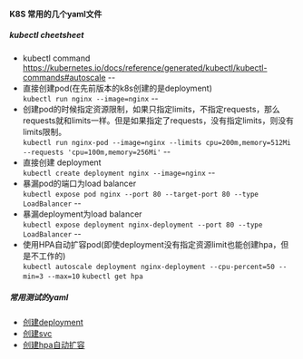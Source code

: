 #### K8S 常用的几个yaml文件

##### kubectl cheetsheet

* kubectl command   
  https://kubernetes.io/docs/reference/generated/kubectl/kubectl-commands#autoscale
--
* 直接创建pod(在先前版本的k8s创建的是deployment)  
   ``` kubectl run nginx --image=nginx ```
--
* 创建pod的时候指定资源限制，如果只指定limits，不指定requests，那么requests就和limits一样。但是如果指定了requests，没有指定limits，则没有limits限制。  
  ``` kubectl run nginx-pod --image=nginx --limits cpu=200m,memory=512Mi --requests 'cpu=100m,memory=256Mi' ```
--
* 直接创建 deployment  
  ``` kubectl create deployment nginx --image=nginx ```
--
* 暴漏pod的端口为load balancer  
  ``` kubectl expose pod nginx --port 80 --target-port 80 --type LoadBalancer ```
--
* 暴漏deployment为load balancer  
  ``` kubectl expose deployment nginx-deployment --port 80 --type LoadBalancer ```
--
* 使用HPA自动扩容pod(即使deployment没有指定资源limit也能创建hpa，但是不工作的)  
  ``` kubectl autoscale deployment nginx-deployment --cpu-percent=50 --min=3 --max=10 ```
  ``` kubectl get hpa ```

##### 常用测试的yaml

* [创建deployment](nginx-dep.yaml)
* [创建svc](nginx-dep-svc.yaml)
* [创建hpa自动扩容](nginx-dep-hpa.yaml)
  